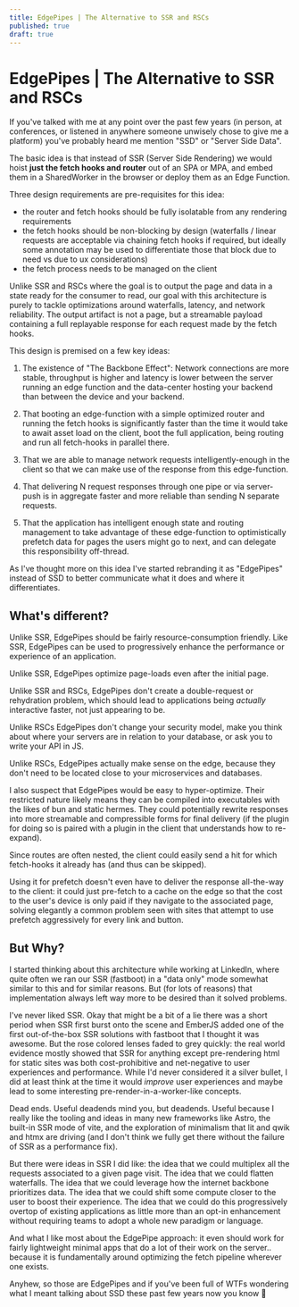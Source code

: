 ```yaml
---
title: EdgePipes | The Alternative to SSR and RSCs
published: true
draft: true
---
```


# EdgePipes | The Alternative to SSR and RSCs

If you've talked with me at any point over the past few years (in person, at conferences, or listened in anywhere someone unwisely chose to give me a platform) you've probably heard me mention "SSD" or "Server Side Data".

The basic idea is that instead of SSR (Server Side Rendering) we would hoist **just the fetch hooks and router** out of an SPA or MPA, and embed them in a SharedWorker in the browser or deploy them as an Edge Function.

Three design requirements are pre-requisites for this idea:

- the router and fetch hooks should be fully isolatable from any rendering requirements
- the fetch hooks should be non-blocking by design (waterfalls / linear requests are acceptable via chaining fetch hooks if required, but ideally some annotation may be used to differentiate those that block due to need vs due to ux considerations)
- the fetch process needs to be managed on the client

Unlike SSR and RSCs where the goal is to output the page and data in a state ready for the consumer to read, our goal with this architecture is purely to tackle optimizations around waterfalls, latency, and network reliability. The output artifact is not a page, but a streamable payload containing a full replayable response for each request made by the fetch hooks.

This design is premised on a few key ideas:

1. The existence of "The Backbone Effect": Network connections are more stable, throughput is higher and latency is lower between the server running an edge function and the data-center hosting your backend than between the device and your backend.

2. That booting an edge-function with a simple optimized router and running the fetch hooks is significantly faster than the time it would take to await asset load on the client, boot the full application, being routing and run all fetch-hooks in parallel there.

3. That we are able to manage network requests intelligently-enough in the client so that we can make use of the response from this edge-function.

4. That delivering N request responses through one pipe or via server-push is in aggregate faster and more reliable than sending N separate requests.

5. That the application has intelligent enough state and routing management to take advantage of these edge-function to optimistically prefetch data for pages the users might go to next, and can delegate this responsibility off-thread.

As I've thought more on this idea I've started rebranding it as "EdgePipes" instead of SSD to better communicate what it does and where it differentiates.

## What's different?

Unlike SSR, EdgePipes should be fairly resource-consumption friendly. Like SSR, EdgePipes can be used to progressively enhance the performance or experience of an application.

Unlike SSR, EdgePipes optimize page-loads even after the initial page.

Unlike SSR and RSCs, EdgePipes don't create a double-request or rehydration problem, which should lead to applications being *actually* interactive faster, not just appearing to be.

Unlike RSCs EdgePipes don't change your security model, make you think about where your servers are in relation to your database, or ask you to write your API in JS.

Unlike RSCs, EdgePipes actually make sense on the edge, because they don't need to be located close to your microservices and databases.

I also suspect that EdgePipes would be easy to hyper-optimize. Their restricted nature likely means they can be compiled into executables with the likes of bun and static hermes. They could potentially rewrite responses into more streamable and compressible forms for final delivery (if the plugin for doing so is paired with a plugin in the client that understands how to re-expand).

Since routes are often nested, the client could easily send a hit for which fetch-hooks it already has (and thus can be skipped).

Using it for prefetch doesn't even have to deliver the response all-the-way to the client: it could just pre-fetch to a cache on the edge so that the cost to the user's device is only paid if they navigate to the associated page, solving elegantly a common problem seen with sites that attempt to use prefetch aggressively for every link and button.

## But Why?

I started thinking about this architecture while working at LinkedIn, where quite often we ran our SSR (fastboot) in a "data only" mode somewhat similar to this and for similar reasons. But (for lots of reasons) that implementation always left way more to be desired than it solved problems.

I've never liked SSR. Okay that might be a bit of a lie there was a short period when SSR first burst onto the scene and EmberJS added one of the first out-of-the-box SSR solutions with fastboot that I thought it was awesome. But the rose colored lenses faded to grey quickly: the real world evidence mostly showed that SSR for anything except pre-rendering html for static sites was both cost-prohibitive and net-negative to user experiences and performance. While I'd never considered it a silver bullet, I did at least think at the time it would *improve* user experiences and maybe lead to some interesting pre-render-in-a-worker-like concepts.

Dead ends. Useful deadends mind you, but deadends. Useful because I really like the tooling and ideas in many new frameworks like Astro, the built-in SSR mode of vite, and the exploration of minimalism that lit and qwik and htmx are driving (and I don't think we fully get there without the failure of SSR as a performance fix).

But there were ideas in SSR I did like: the idea that we could multiplex all the requests associated to a given page visit. The idea that we could flatten waterfalls. The idea that we could leverage how the internet backbone prioritizes data. The idea that we could shift some compute closer to the user to boost their experience. The idea that we could do this progressively overtop of existing applications as little more than an opt-in enhancement without requiring teams to adopt a whole new paradigm or language.

And what I like most about the EdgePipe approach: it even should work for fairly lightweight minimal apps that do a lot of their work on the server.. because it is fundamentally around optimizing the fetch pipeline wherever one exists.

Anyhew, so those are EdgePipes and if you've been full of WTFs wondering what I meant talking about SSD these past few years now you know 💜
